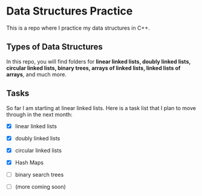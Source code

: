 # Data Structures Practice
This is a repo where I practice my data structures in C++.

## Types of Data Structures
In this repo, you will find folders for **linear linked lists,
doubly linked lists, circular linked lists, binary trees,
arrays of linked lists, linked lists of arrays**, and much more.

## Tasks
So far I am starting at linear linked lists. Here is a task list
that I plan to move through in the next month:

- [X] linear linked lists
- [X] doubly linked lists
- [X] circular linked lists
- [X] Hash Maps
- [ ] binary search trees
- [ ] \(more coming soon)


